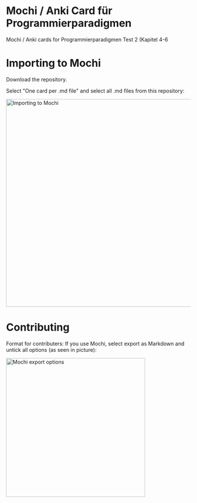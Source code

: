 # Mochi / Anki Card für Programmierparadigmen
Mochi / Anki cards for Programmierparadigmen Test 2 (Kapitel 4-6

# Importing to Mochi
Download the repository.

Select "One card per .md file" and select all .md files from this repository:

<img width="567" alt="Importing to Mochi" src="https://github.com/FelixTraxler/ppd_4-6_mochi_cards/assets/43319771/ad6c4e40-84b6-4339-9a20-9c301906d5ac">

# Contributing
Format for contributers: If you use Mochi, select export as Markdown and untick all options (as seen in picture):

<img width="379" alt="Mochi export options" src="https://github.com/FelixTraxler/ppd_4-6_mochi_cards/assets/43319771/e9427e7e-5047-4a9a-b596-05384dbcbc63">

